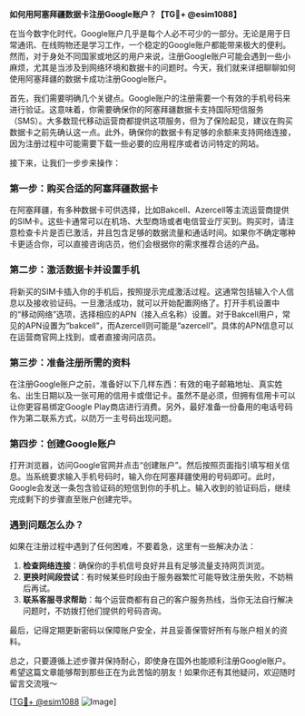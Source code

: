 **如何用阿塞拜疆数据卡注册Google账户？【TG💪+ @esim1088】**

在当今数字化时代，Google账户几乎是每个人必不可少的一部分。无论是用于日常通讯、在线购物还是学习工作，一个稳定的Google账户都能带来极大的便利。然而，对于身处不同国家或地区的用户来说，注册Google账户可能会遇到一些小麻烦，尤其是当涉及到网络环境和数据卡的问题时。今天，我们就来详细聊聊如何使用阿塞拜疆的数据卡成功注册Google账户。

首先，我们需要明确几个关键点。Google账户的注册需要一个有效的手机号码来进行验证。这意味着，你需要确保你的阿塞拜疆数据卡支持国际短信服务（SMS）。大多数现代移动运营商都提供这项服务，但为了保险起见，建议在购买数据卡之前先确认这一点。此外，确保你的数据卡有足够的余额来支持网络连接，因为注册过程中可能需要下载一些必要的应用程序或者访问特定的网站。

接下来，让我们一步步来操作：

### 第一步：购买合适的阿塞拜疆数据卡

在阿塞拜疆，有多种数据卡可供选择，比如Bakcell、Azercell等主流运营商提供的SIM卡。这些卡通常可以在机场、大型商场或者电信营业厅买到。购买时，请注意检查卡片是否已激活，并且包含足够的数据流量和通话时间。如果你不确定哪种卡更适合你，可以直接咨询店员，他们会根据你的需求推荐合适的产品。

### 第二步：激活数据卡并设置手机

将新买的SIM卡插入你的手机后，按照提示完成激活过程。这通常包括输入个人信息以及接收验证码。一旦激活成功，就可以开始配置网络了。打开手机设置中的“移动网络”选项，选择相应的APN（接入点名称）设置。对于Bakcell用户，常见的APN设置为“bakcell”，而Azercell则可能是“azercell”。具体的APN信息可以在运营商官网上找到，或者直接询问店员。

### 第三步：准备注册所需的资料

在注册Google账户之前，准备好以下几样东西：有效的电子邮箱地址、真实姓名、出生日期以及一张可用的信用卡或借记卡。虽然不是必须，但拥有信用卡可以让你更容易绑定Google Play商店进行消费。另外，最好准备一份备用的电话号码作为第二联系方式，以防万一主号码出现问题。

### 第四步：创建Google账户

打开浏览器，访问Google官网并点击“创建账户”。然后按照页面指引填写相关信息。当系统要求输入手机号码时，输入你在阿塞拜疆使用的号码即可。此时，Google会发送一条包含验证码的短信到你的手机上。输入收到的验证码后，继续完成剩下的步骤直至账户创建完毕。

### 遇到问题怎么办？

如果在注册过程中遇到了任何困难，不要着急，这里有一些解决办法：

1. **检查网络连接**：确保你的手机信号良好并且有足够流量支持网页浏览。
2. **更换时间段尝试**：有时候某些时段由于服务器繁忙可能导致注册失败，不妨稍后再试。
3. **联系客服寻求帮助**：每个运营商都有自己的客户服务热线，当你无法自行解决问题时，不妨拨打他们提供的号码咨询。

最后，记得定期更新密码以保障账户安全，并且妥善保管好所有与账户相关的资料。

总之，只要遵循上述步骤并保持耐心，即使身在国外也能顺利注册Google账户。希望这篇文章能够帮到那些正在为此苦恼的朋友！如果你还有其他疑问，欢迎随时留言交流哦～ 

[[TG💪+ @esim1088](https://t.me/s/esim1088) ![Image](https://i.postimg.cc/4NQfJmqS/Snipaste-2025-05-13-00-14-12.png)]
